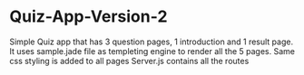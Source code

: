 # Quiz-App-Version-2
Simple Quiz app that has 3 question pages, 1 introduction and 1 result page. 
It uses sample.jade file as templeting engine to render all the 5 pages. 
Same css styling is added to all pages
Server.js contains all the routes
